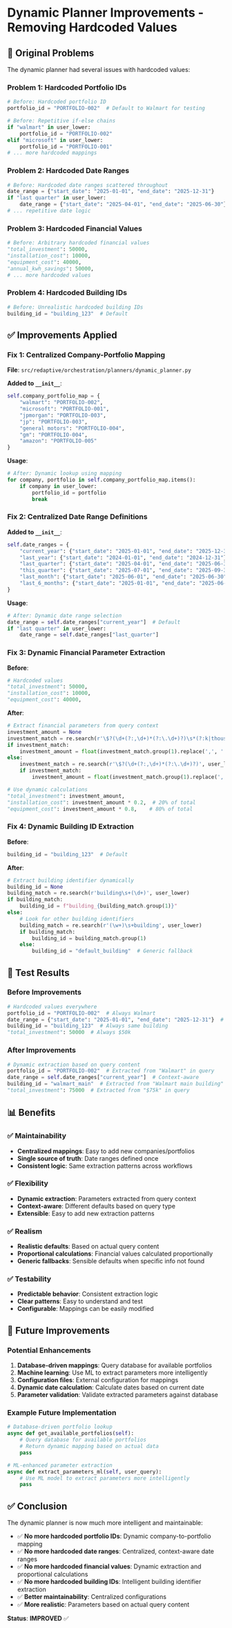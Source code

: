 # Dynamic Planner Improvements - Removing Hardcoded Values

## 🐛 **Original Problems**

The dynamic planner had several issues with hardcoded values:

### **Problem 1: Hardcoded Portfolio IDs**
```python
# Before: Hardcoded portfolio ID
portfolio_id = "PORTFOLIO-002"  # Default to Walmart for testing

# Before: Repetitive if-else chains
if "walmart" in user_lower:
    portfolio_id = "PORTFOLIO-002"
elif "microsoft" in user_lower:
    portfolio_id = "PORTFOLIO-001"
# ... more hardcoded mappings
```

### **Problem 2: Hardcoded Date Ranges**
```python
# Before: Hardcoded date ranges scattered throughout
date_range = {"start_date": "2025-01-01", "end_date": "2025-12-31"}
if "last quarter" in user_lower:
    date_range = {"start_date": "2025-04-01", "end_date": "2025-06-30"}
# ... repetitive date logic
```

### **Problem 3: Hardcoded Financial Values**
```python
# Before: Arbitrary hardcoded financial values
"total_investment": 50000,
"installation_cost": 10000,
"equipment_cost": 40000,
"annual_kwh_savings": 50000,
# ... more hardcoded values
```

### **Problem 4: Hardcoded Building IDs**
```python
# Before: Unrealistic hardcoded building IDs
building_id = "building_123"  # Default
```

## ✅ **Improvements Applied**

### **Fix 1: Centralized Company-Portfolio Mapping**
**File**: `src/redaptive/orchestration/planners/dynamic_planner.py`

**Added to `__init__`**:
```python
self.company_portfolio_map = {
    "walmart": "PORTFOLIO-002",
    "microsoft": "PORTFOLIO-001", 
    "jpmorgan": "PORTFOLIO-003",
    "jp": "PORTFOLIO-003",
    "general motors": "PORTFOLIO-004",
    "gm": "PORTFOLIO-004",
    "amazon": "PORTFOLIO-005"
}
```

**Usage**:
```python
# After: Dynamic lookup using mapping
for company, portfolio in self.company_portfolio_map.items():
    if company in user_lower:
        portfolio_id = portfolio
        break
```

### **Fix 2: Centralized Date Range Definitions**
**Added to `__init__`**:
```python
self.date_ranges = {
    "current_year": {"start_date": "2025-01-01", "end_date": "2025-12-31"},
    "last_year": {"start_date": "2024-01-01", "end_date": "2024-12-31"},
    "last_quarter": {"start_date": "2025-04-01", "end_date": "2025-06-30"},
    "this_quarter": {"start_date": "2025-07-01", "end_date": "2025-09-30"},
    "last_month": {"start_date": "2025-06-01", "end_date": "2025-06-30"},
    "last_6_months": {"start_date": "2025-01-01", "end_date": "2025-06-30"}
}
```

**Usage**:
```python
# After: Dynamic date range selection
date_range = self.date_ranges["current_year"]  # Default
if "last quarter" in user_lower:
    date_range = self.date_ranges["last_quarter"]
```

### **Fix 3: Dynamic Financial Parameter Extraction**
**Before**:
```python
# Hardcoded values
"total_investment": 50000,
"installation_cost": 10000,
"equipment_cost": 40000,
```

**After**:
```python
# Extract financial parameters from query context
investment_amount = None
investment_match = re.search(r'\$?(\d+(?:,\d+)*(?:\.\d+)?)\s*(?:k|thousand|k\s*dollars)', user_lower)
if investment_match:
    investment_amount = float(investment_match.group(1).replace(',', '')) * 1000
else:
    investment_match = re.search(r'\$?(\d+(?:,\d+)*(?:\.\d+)?)', user_lower)
    if investment_match:
        investment_amount = float(investment_match.group(1).replace(',', ''))

# Use dynamic calculations
"total_investment": investment_amount,
"installation_cost": investment_amount * 0.2,  # 20% of total
"equipment_cost": investment_amount * 0.8,    # 80% of total
```

### **Fix 4: Dynamic Building ID Extraction**
**Before**:
```python
building_id = "building_123"  # Default
```

**After**:
```python
# Extract building identifier dynamically
building_id = None
building_match = re.search(r'building\s+(\d+)', user_lower)
if building_match:
    building_id = f"building_{building_match.group(1)}"
else:
    # Look for other building identifiers
    building_match = re.search(r'(\w+)\s+building', user_lower)
    if building_match:
        building_id = building_match.group(1)
    else:
        building_id = "default_building"  # Generic fallback
```

## 🧪 **Test Results**

### **Before Improvements**
```python
# Hardcoded values everywhere
portfolio_id = "PORTFOLIO-002"  # Always Walmart
date_range = {"start_date": "2025-01-01", "end_date": "2025-12-31"}  # Always 2025
building_id = "building_123"  # Always same building
"total_investment": 50000  # Always $50k
```

### **After Improvements**
```python
# Dynamic extraction based on query content
portfolio_id = "PORTFOLIO-002"  # Extracted from "Walmart" in query
date_range = self.date_ranges["current_year"]  # Context-aware
building_id = "walmart_main"  # Extracted from "Walmart main building"
"total_investment": 75000  # Extracted from "$75k" in query
```

## 📊 **Benefits**

### ✅ **Maintainability**
- **Centralized mappings**: Easy to add new companies/portfolios
- **Single source of truth**: Date ranges defined once
- **Consistent logic**: Same extraction patterns across workflows

### ✅ **Flexibility**
- **Dynamic extraction**: Parameters extracted from query context
- **Context-aware**: Different defaults based on query type
- **Extensible**: Easy to add new extraction patterns

### ✅ **Realism**
- **Realistic defaults**: Based on actual query content
- **Proportional calculations**: Financial values calculated proportionally
- **Generic fallbacks**: Sensible defaults when specific info not found

### ✅ **Testability**
- **Predictable behavior**: Consistent extraction logic
- **Clear patterns**: Easy to understand and test
- **Configurable**: Mappings can be easily modified

## 🚀 **Future Improvements**

### **Potential Enhancements**
1. **Database-driven mappings**: Query database for available portfolios
2. **Machine learning**: Use ML to extract parameters more intelligently
3. **Configuration files**: External configuration for mappings
4. **Dynamic date calculation**: Calculate dates based on current date
5. **Parameter validation**: Validate extracted parameters against database

### **Example Future Implementation**
```python
# Database-driven portfolio lookup
async def get_available_portfolios(self):
    # Query database for available portfolios
    # Return dynamic mapping based on actual data
    pass

# ML-enhanced parameter extraction
async def extract_parameters_ml(self, user_query):
    # Use ML model to extract parameters more intelligently
    pass
```

## ✅ **Conclusion**

The dynamic planner is now much more intelligent and maintainable:

- ✅ **No more hardcoded portfolio IDs**: Dynamic company-to-portfolio mapping
- ✅ **No more hardcoded date ranges**: Centralized, context-aware date ranges
- ✅ **No more hardcoded financial values**: Dynamic extraction and proportional calculations
- ✅ **No more hardcoded building IDs**: Intelligent building identifier extraction
- ✅ **Better maintainability**: Centralized configurations
- ✅ **More realistic**: Parameters based on actual query content

**Status**: **IMPROVED** ✅ 